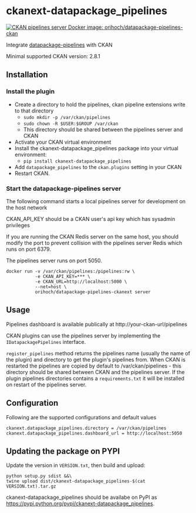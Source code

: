 # ckanext-datapackage_pipelines

[![CKAN pipelines server Docker image: orihoch/datapackage-pipelines-ckan](https://img.shields.io/badge/CKAN%20pipelines%20server%20Docker%20image-orihoch/datapackage--pipelines--ckanext-darkgreen.svg)](https://hub.docker.com/r/orihoch/datapackage-pipelines-ckanext/)

Integrate [datapackage-pipelines](https://github.com/frictionlessdata/datapackage-pipelines) with CKAN

Minimal supported CKAN version: 2.8.1

## Installation

### Install the plugin

* Create a directory to hold the pipelines, ckan pipeline extensions write to that directory
  * `sudo mkdir -p /var/ckan/pipelines`
  * `sudo chown -R $USER:$GROUP /var/ckan`
  * This directory should be shared between the pipelines server and CKAN
* Activate your CKAN virtual environment
* Install the ckanext-datapackage_pipelines package into your virtual environment:
  * `pip install ckanext-datapackage_pipelines`
* Add `datapackage_pipelines` to the `ckan.plugins` setting in your CKAN
* Restart CKAN.

### Start the datapackage-pipelines server

The following command starts a local pipelines server for development on the host network

CKAN_API_KEY should be a CKAN user's api key which has sysadmin privileges

If you are running the CKAN Redis server on the same host, you should modify the port to prevent collision
with the pipelines server Redis which runs on port 6379.

The pipelines server runs on port 5050.

```
docker run -v /var/ckan/pipelines:/pipelines:rw \
           -e CKAN_API_KEY=*** \
           -e CKAN_URL=http://localhost:5000 \
           --net=host \
           orihoch/datapackage-pipelines-ckanext server
```

## Usage

Pipelines dashboard is available publically at http://your-ckan-url/pipelines

CKAN plugins can use the pipelines server by implementing the `IDatapackagePipelines` interface.

`register_pipelines` method returns the pipelines name (usually the name of the plugin) and directory to get the plugin's
pipelines from. When CKAN is restarted the pipelines are copied by default to /var/ckan/pipelines - this directory should be
shared between CKAN and the pipelines server. If the plugin pipelines directories contains a `requirements.txt` it will be
installed on restart of the pipelines server.

## Configuration

Following are the supported configurations and default values

```
ckanext.datapackage_pipelines.directory = /var/ckan/pipelines
ckanext.datapackage_pipelines.dashboard_url = http://localhost:5050
```

## Updating the package on PYPI

Update the version in `VERSION.txt`, then build and upload:

```
python setup.py sdist &&\
twine upload dist/ckanext-datapackage_pipelines-$(cat VERSION.txt).tar.gz
```

ckanext-datapackage_pipelines should be availabe on PyPI as https://pypi.python.org/pypi/ckanext-datapackage_pipelines.
